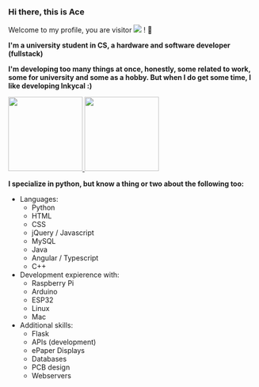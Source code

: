 ### Hi there, this is Ace
Welcome to my profile, you are visitor ![](https://komarev.com/ghpvc/?username=aceisace) ! :tada:

**I'm a university student in CS, a hardware and software developer (fullstack)**

**I'm developing too many things at once, honestly, some related to work, some for university and some as a hobby. But when I do get some time, I like developing Inkycal :)**


<a href="https://github.com/aceisace">
  <img src="https://github-readme-stats.vercel.app/api?username=aceisace&count_private=true&show_icons=true&bg_color=30,e96443,904e95&title_color=fff&text_color=fff" height="150px"/>
</a>
<a href="https://github.com/aceisace">
  <img src="https://github-readme-stats.vercel.app/api/top-langs/?username=aceisace&layout=compact&bg_color=30,e96443,904e95&title_color=fff&text_color=fff" height="150px"/>
</a>

**I specialize in python, but know a thing or two about the following too:**
* Languages:
  * Python
  * HTML
  * CSS
  * jQuery / Javascript
  * MySQL
  * Java
  * Angular / Typescript
  * C++
* Development expierence with:
  * Raspberry Pi
  * Arduino
  * ESP32
  * Linux
  * Mac
* Additional skills:
  * Flask
  * APIs (development)
  * ePaper Displays
  * Databases
  * PCB design
  * Webservers

